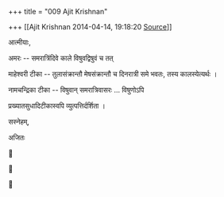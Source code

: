 +++
title = "009 Ajit Krishnan"

+++
[[Ajit Krishnan	2014-04-14, 19:18:20 [Source](https://groups.google.com/g/samskrita/c/PQ6bgxL_6po)]]



आत्मीयाः,

  

अमरः -- समरात्रिंदिवे काले विषुवद्विषुवं च तत्

  

माहेश्वरी टीका -- तुलासंक्रान्तौ मेषसंक्रान्तौ च दिनरात्री समे भवतः, तस्य कालस्येत्यर्थः ।

  

नामचन्द्रिका टीका -- विषुवान् समरात्रिवासरः ... विषुणोऽपि  

  

प्रख्यातसुधादिटीकास्वपि व्युत्पत्तिर्दर्शिता ।

  

सस्नेहम्,

  

  अजितः

  

  



  
  







